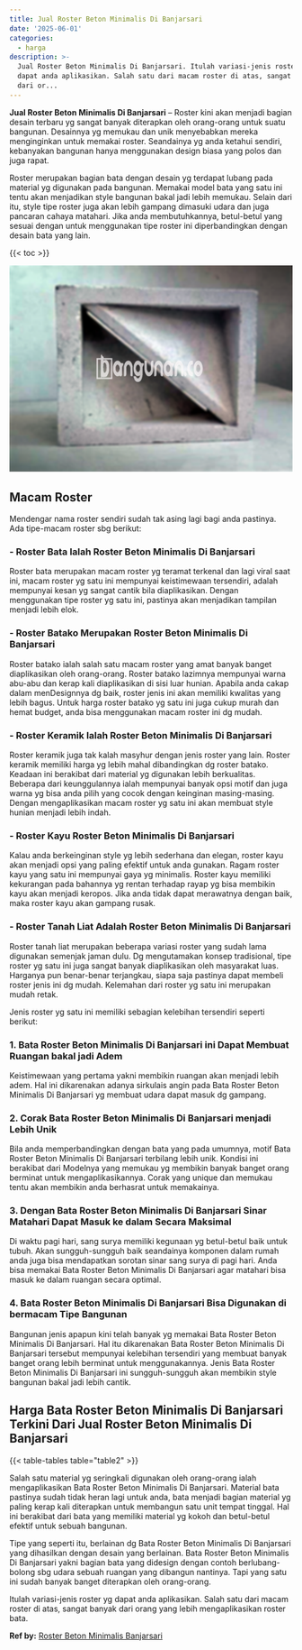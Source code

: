 ```yaml
---
title: Jual Roster Beton Minimalis Di Banjarsari
date: '2025-06-01'
categories:
  - harga
description: >-
  Jual Roster Beton Minimalis Di Banjarsari. Itulah variasi-jenis roster yg
  dapat anda aplikasikan. Salah satu dari macam roster di atas, sangat banyak
  dari or...
---
```


**Jual Roster Beton Minimalis Di Banjarsari** – Roster kini akan menjadi bagian desain terbaru yg sangat banyak diterapkan oleh orang-orang untuk suatu bangunan. Desainnya yg memukau dan unik menyebabkan mereka menginginkan untuk memakai roster. Seandainya yg anda ketahui sendiri, kebanyakan bangunan hanya menggunakan design biasa yang polos dan juga rapat.

Roster merupakan bagian bata dengan desain yg terdapat lubang pada material yg digunakan pada bangunan. Memakai model bata yang satu ini tentu akan menjadikan style bangunan bakal jadi lebih memukau. Selain dari itu, style tipe roster juga akan lebih gampang dimasuki udara dan juga pancaran cahaya matahari. Jika anda membutuhkannya, betul-betul yang sesuai dengan untuk menggunakan tipe roster ini diperbandingkan dengan desain bata yang lain.

{{< toc >}}

![Jual Roster Beton Minimalis Di Banjarsari](/images/bata-roster-minimalis-05.png)

## Macam Roster

Mendengar nama roster sendiri sudah tak asing lagi bagi anda pastinya. Ada tipe-macam roster sbg berikut:

### \- Roster Bata Ialah Roster Beton Minimalis Di Banjarsari

Roster bata merupakan macam roster yg teramat terkenal dan lagi viral saat ini, macam roster yg satu ini mempunyai keistimewaan tersendiri, adalah mempunyai kesan yg sangat cantik bila diaplikasikan. Dengan menggunakan tipe roster yg satu ini, pastinya akan menjadikan tampilan menjadi lebih elok.

### \- Roster Batako Merupakan Roster Beton Minimalis Di Banjarsari

Roster batako ialah salah satu macam roster yang amat banyak banget diaplikasikan oleh orang-orang. Roster batako lazimnya mempunyai warna abu-abu dan kerap kali diaplikasikan di sisi luar hunian. Apabila anda cakap dalam menDesignnya dg baik, roster jenis ini akan memiliki kwalitas yang lebih bagus. Untuk harga roster batako yg satu ini juga cukup murah dan hemat budget, anda bisa menggunakan macam roster ini dg mudah.

### \- Roster Keramik Ialah Roster Beton Minimalis Di Banjarsari

Roster keramik juga tak kalah masyhur dengan jenis roster yang lain. Roster keramik memiliki harga yg lebih mahal dibandingkan dg roster batako. Keadaan ini berakibat dari material yg digunakan lebih berkualitas. Beberapa dari keunggulannya ialah mempunyai banyak opsi motif dan juga warna yg bisa anda pilih yang cocok dengan keinginan masing-masing. Dengan mengaplikasikan macam roster yg satu ini akan membuat style hunian menjadi lebih indah.

### \- Roster Kayu Roster Beton Minimalis Di Banjarsari

Kalau anda berkeinginan style yg lebih sederhana dan elegan, roster kayu akan menjadi opsi yang paling efektif untuk anda gunakan. Ragam roster kayu yang satu ini mempunyai gaya yg minimalis. Roster kayu memiliki kekurangan pada bahannya yg rentan terhadap rayap yg bisa membikin kayu akan menjadi keropos. Jika anda tidak dapat merawatnya dengan baik, maka roster kayu akan gampang rusak.

### \- Roster Tanah Liat Adalah Roster Beton Minimalis Di Banjarsari

Roster tanah liat merupakan beberapa variasi roster yang sudah lama digunakan semenjak jaman dulu. Dg mengutamakan konsep tradisional, tipe roster yg satu ini juga sangat banyak diaplikasikan oleh masyarakat luas. Harganya pun benar-benar terjangkau, siapa saja pastinya dapat membeli roster jenis ini dg mudah. Kelemahan dari roster yg satu ini merupakan mudah retak.

Jenis roster yg satu ini memiliki sebagian kelebihan tersendiri seperti berikut:

### 1\. Bata Roster Beton Minimalis Di Banjarsari ini Dapat Membuat Ruangan bakal jadi Adem

Keistimewaan yang pertama yakni membikin ruangan akan menjadi lebih adem. Hal ini dikarenakan adanya sirkulais angin pada Bata Roster Beton Minimalis Di Banjarsari yg membuat udara dapat masuk dg gampang.

### 2\. Corak Bata Roster Beton Minimalis Di Banjarsari menjadi Lebih Unik

Bila anda memperbandingkan dengan bata yang pada umumnya, motif Bata Roster Beton Minimalis Di Banjarsari terbilang lebih unik. Kondisi ini berakibat dari Modelnya yang memukau yg membikin banyak banget orang berminat untuk mengaplikasikannya. Corak yang unique dan memukau tentu akan membikin anda berhasrat untuk memakainya.

### 3\. Dengan Bata Roster Beton Minimalis Di Banjarsari Sinar Matahari Dapat Masuk ke dalam Secara Maksimal

Di waktu pagi hari, sang surya memiliki kegunaan yg betul-betul baik untuk tubuh. Akan sungguh-sungguh baik seandainya komponen dalam rumah anda juga bisa mendapatkan sorotan sinar sang surya di pagi hari. Anda bisa memakai Bata Roster Beton Minimalis Di Banjarsari agar matahari bisa masuk ke dalam ruangan secara optimal.

### 4\. Bata Roster Beton Minimalis Di Banjarsari Bisa Digunakan di bermacam Tipe Bangunan

Bangunan jenis apapun kini telah banyak yg memakai Bata Roster Beton Minimalis Di Banjarsari. Hal itu dikarenakan Bata Roster Beton Minimalis Di Banjarsari tersebut mempunyai kelebihan tersendiri yang membuat banyak banget orang lebih berminat untuk menggunakannya. Jenis Bata Roster Beton Minimalis Di Banjarsari ini sungguh-sungguh akan membikin style bangunan bakal jadi lebih cantik.

## Harga Bata Roster Beton Minimalis Di Banjarsari Terkini Dari Jual Roster Beton Minimalis Di Banjarsari

{{< table-tables table="table2" >}}

Salah satu material yg seringkali digunakan oleh orang-orang ialah mengaplikasikan Bata Roster Beton Minimalis Di Banjarsari. Material bata pastinya sudah tidak heran lagi untuk anda, bata menjadi bagian material yg paling kerap kali diterapkan untuk membangun satu unit tempat tinggal. Hal ini berakibat dari bata yang memiliki material yg kokoh dan betul-betul efektif untuk sebuah bangunan.

Tipe yang seperti itu, berlainan dg Bata Roster Beton Minimalis Di Banjarsari yang dihasilkan dengan desain yang berlainan. Bata Roster Beton Minimalis Di Banjarsari yakni bagian bata yang didesign dengan contoh berlubang-bolong sbg udara sebuah ruangan yang dibangun nantinya. Tapi yang satu ini sudah banyak banget diterapkan oleh orang-orang.

Itulah variasi-jenis roster yg dapat anda aplikasikan. Salah satu dari macam roster di atas, sangat banyak dari orang yang lebih mengaplikasikan roster bata.

**Ref by:** [Roster Beton Minimalis Banjarsari](https://id.wikipedia.org/wiki/Roster)
